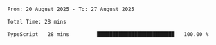 <!--START_SECTION:waka-->

```txt
From: 20 August 2025 - To: 27 August 2025

Total Time: 28 mins

TypeScript   28 mins         █████████████████████████   100.00 %
```

<!--END_SECTION:waka-->
